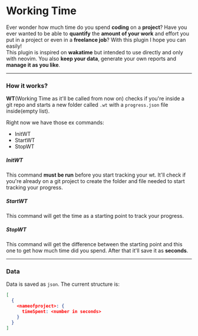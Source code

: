 # Working Time
Ever wonder how much time do you spend <b>coding</b> on a <b>project</b>? Have you ever wanted to be able to <b>quantify</b> the <b>amount of your work</b> and 
effort you put in a project or even in a <b>freelance job</b>? With this plugin I hope you can easily!  
This plugin is inspired on <b>wakatime</b> but intended to use directly and only with neovim.
You also <b>keep your data</b>, generate your own reports and <b>manage it as you like</b>.

---
### How it works?
<b>WT</b>(Working Time as it'll be called from now on) checks if you're inside a git repo and starts a new folder called `.wt` with a `progress.json` file inside(empty list).  
  
Right now we have those ex commands:
- InitWT
- StartWT
- StopWT

##### InitWT
This command <b>must be run</b> before you start tracking your wt. It'll check if you're already on a git project to create the folder
and file needed to start tracking your progress.

##### StartWT
This command will get the time as a starting point to track your progress.

##### StopWT
This command will get the difference between the starting point and this one to get how much time did you spend.
After that it'll save it as <b>seconds</b>.

---
### Data
Data is saved as `json`. The current structure is:  
```json
[
  {
    <nameofproject>: {
      timeSpent: <number in seconds>
    }
  }
]
```
